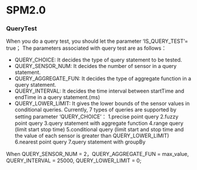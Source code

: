 # SPM2.0
### QueryTest
When you do a query test, you should let the parameter ‘IS_QUERY_TEST’=  true；
The parameters associated with query test are as follows：
+ QUERY_CHOICE: It decides the type of query statement to be tested.
+ QUERY_SENSOR_NUM: It decides the number of sensor in a query statement.
+ QUERY_AGGREGATE_FUN: It decides the type of aggregate function in a query statement.
+ QUERY_INTERVAL: It decides the time interval between startTime and endTime in a query statement.(ms)
+ QUERY_LOWER_LIMIT: It gives the lower bounds of the sensor values in conditional queries.
Currently, 7 types of queries are supported by setting parameter ‘QUERY_CHOICE’：
	1.precise point query
	2.fuzzy point query
	3.query statement with aggregate function 
	4.range query (limit start stop time)
	5.conditional query (limit start and stop time and the value of each sensor is greater than QUERY_LOWER_LIMIT)
	6.nearest point query
	7.query statement with groupBy

When QUERY_SENSOR_NUM = 2，QUERY_AGGREGATE_FUN = max_value, QUERY_INTERVAL = 25000, QUERY_LOWER_LIMIT = 0;
